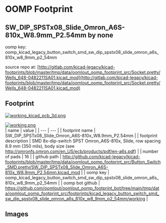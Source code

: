 # OOMP Footprint  
## SW_DIP_SPSTx08_Slide_Omron_A6S-810x_W8.9mm_P2.54mm  by none  
  
oomp key: oomp_kicad_legacy_button_switch_smd_sw_dip_spstx08_slide_omron_a6s_810x_w8_9mm_p2_54mm  
  
source repo at: [http://gitlab.com/kicad-legacy/kicad-footprints/blob/master/tmp/data/oomlout_oomp_footprint_src/Socket.pretty/Wells_648-0482211SA01.kicad_mod](http://gitlab.com/kicad-legacy/kicad-footprints/blob/master/tmp/data/oomlout_oomp_footprint_src/Socket.pretty/Wells_648-0482211SA01.kicad_mod)  
## Footprint  
  
[![working_kicad_pcb_3d.png](working_kicad_pcb_3d_600.png)](working_kicad_pcb_3d.png)  
  
[![working.png](working_600.png)](working.png)  
| name | value | 
| --- | --- | 
| footprint name | SW_DIP_SPSTx08_Slide_Omron_A6S-810x_W8.9mm_P2.54mm | 
| footprint description | SMD 8x-dip-switch SPST Omron_A6S-810x, Slide, row spacing 8.9 mm (350 mils), body size  (see http://omronfs.omron.com/en_US/ecb/products/pdf/en-a6s.pdf) | 
| number of pads | 16 | 
| github path | http://github.com/kicad-legacy/kicad-footprints/blob/master/tmp/data/oomlout_oomp_footprint_src/Button_Switch_SMD.pretty/SW_DIP_SPSTx08_Slide_Omron_A6S-810x_W8.9mm_P2.54mm.kicad_mod | 
| oomp key | oomp_kicad_legacy_button_switch_smd_sw_dip_spstx08_slide_omron_a6s_810x_w8_9mm_p2_54mm | 
| oomp bot github | https://github.com/oomlout/oomlout_oomp_footprint_bot/tree/main/tmp/data/oomlout_oomp_footprint_src/footprints/kicad_legacy_button_switch_smd_sw_dip_spstx08_slide_omron_a6s_810x_w8_9mm_p2_54mm/working | 
## Images  

